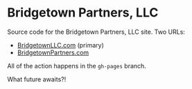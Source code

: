 Bridgetown Partners, LLC
===

Source code for the Bridgetown Partners, LLC site. Two URLs:
* [BridgetownLLC.com](http://bridgetownllc.com) (primary)
* [BridgetownPartners.com](http://bridgetownpartners.com)

All of the action happens in the `gh-pages` branch.

What future awaits?!
